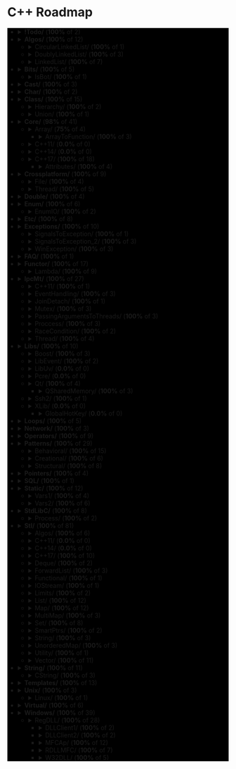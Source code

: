 # C++ Roadmap

<div style="background-color:black">

* <details>
  <summary><b>!Todo/</b> (<b>100%</b> of 2)</summary>

    * `RSDN.txt`
    * `C++ questions.txt`

  </details>

* <details>
  <summary><b>Algos/</b> (<b>100%</b> of 12)</summary>

    * `Algoritms.txt`

  </details>

  * <details>
    <summary>CircularLinkedList/ (<b>100%</b> of 1)</summary>

      * `CircularLinkedList.cpp`

    </details>

  * <details>
    <summary>DoublyLinkedList/ (<b>100%</b> of 3)</summary>

      * `DoubleLinkedListDeletion.cpp`
      * `DoubleLinkedListInsertion.cpp`
      * `DoubleLinkedList.cpp`

    </details>

  * <details>
    <summary>LinkedList/ (<b>100%</b> of 7)</summary>

      * `LinkedListInsertion.cpp`
      * `DetectLoopInLinkedList.cpp`
      * `SortedMergeOfTwoLinkedList.cpp`
      * `ReverseALinkedList.cpp`
      * `LinkedListDeletion.cpp`
      * `PrintNthNodeFromTheEndOfLinkedList.cpp`
      * `LinkedListSearchForANode.cpp`

    </details>

* <details>
  <summary><b>Bits/</b> (<b>100%</b> of 5)</summary>

    * `BitMask2.cpp`
    * `BitMask.cpp`
    * `bitset.cpp`
    * `BuffToint.cpp`

  </details>

  * <details>
    <summary>IsBot/ (<b>100%</b> of 1)</summary>

      * `main_BlackList.cpp`

    </details>

* <details>
  <summary><b>Cast/</b> (<b>100%</b> of 3)</summary>

    * `ReinterpretCast.cpp`
    * `Casts.cpp`
    * `BoolCast.cpp`

  </details>

* <details>
  <summary><b>Char/</b> (<b>100%</b> of 2)</summary>

    * `IntToChar.cpp`
    * `Escape.cpp`

  </details>

* <details>
  <summary><b>Class/</b> (<b>100%</b> of 15)</summary>

    * `MethodWithoutBody.cpp`
    * `InitConstructor.cpp`
    * `InheritanceFunctions.cpp`
    * `ConstructOrder.cpp`
    * `CopyConstructor1.cpp`
    * `EmptyStructSizeOf.cpp`
    * `SizeOfClass.cpp`
    * `CallMethod.cpp`
    * `InitOrder.cpp`
    * `CpoyConstructor2.cpp`
    * `FriendClass.cpp`
    * `CondtructorOrder.cpp`

  </details>

  * <details>
    <summary>Hierarchy/ (<b>100%</b> of 2)</summary>

      * `Hierarchy.cpp`
      * `Proxy.cpp`

    </details>

  * <details>
    <summary>Union/ (<b>100%</b> of 1)</summary>

      * `Union.cpp`

    </details>

* <details>
  <summary><b>Core/</b> (<b>98%</b> of 41)</summary>

    * `LvalueRvalue.cpp`
    * `Explicit.cpp`
    * `GoTo.cpp`
    * `ReturnBool.cpp`
    * `NamespaceOperator.cpp`
    * `MoveRef.cpp`
    * `ConstructNew.cpp`
    * `OperatorsNewDelete.cpp`
    * `PlacementNew.cpp`
    * `InitMembers.cpp`
    * `VariableArguments.cpp`
    * `InlineFunction.cpp`
    * `TypeNames.cpp`
    * `Move.cpp`
    * `ZeroDivision.cpp`
    * `ValueInitialization.cpp`
    * `TypeSizes.cpp`
    * `SwitchString.cpp`
    * `InitVars.cpp`

  </details>

  * <details>
    <summary>Array/ (<b>75%</b> of 4)</summary>

      * <span style="color:red">ArraySize.cpp</span>

    </details>

    * <details>
      <summary>ArrayToFunction/ (<b>100%</b> of 3)</summary>

        * `ArrayToFunction3.cpp`
        * `ArrayToFunction1.cpp`
        * `ArrayToFunction2.cpp`

      </details>

  * <details>
    <summary>C++11/ (<b>0.0%</b> of 0)</summary>


    </details>

  * <details>
    <summary>C++14/ (<b>0.0%</b> of 0)</summary>


    </details>

  * <details>
    <summary>C++17/ (<b>100%</b> of 18)</summary>

      * `TemplateAutoParam.cpp`
      * `StructuredBindings.cpp`
      * `NestedNamespaces.cpp`
      * `LambdaThisByValue.cpp`
      * `EnumListInitialization.cpp`
      * `StructuredBindingsRef.cpp`
      * `ConstexprIf.cpp`
      * `BracedInitList.cpp`
      * `ConstexprLambda.cpp`
      * `FoldExpressions.cpp`
      * `InlineVars.cpp`
      * `TemplateArgDeduction.cpp`
      * `SelectionVarInitializer.cpp`
      * `Utf8CharLiterals.cpp`

    </details>

    * <details>
      <summary>Attributes/ (<b>100%</b> of 4)</summary>

        * `maybe_unused.cpp`
        * `Sample1.cpp`
        * `fallthrough.cpp`
        * `nodiscard.cpp`

      </details>

* <details>
  <summary><b>Crossplatform/</b> (<b>100%</b> of 9)</summary>


  </details>

  * <details>
    <summary>File/ (<b>100%</b> of 4)</summary>

      * `FileRouter.inl`
      * `File_old.h`
      * `FileRouter.h`
      * `File.h`

    </details>

  * <details>
    <summary>Thread/ (<b>100%</b> of 5)</summary>

      * `IThreadImpl_win.h`
      * `Thread.h`
      * `Thread_old.h`
      * `IThreadImpl_posix.h`
      * `IThreadImpl.h`

    </details>

* <details>
  <summary><b>Double/</b> (<b>100%</b> of 4)</summary>

    * `IntDoubleCompare.cpp`
    * `DoubleCast.cpp`
    * `DoubleCompare.cpp`
    * `IsGreater.cpp`

  </details>

* <details>
  <summary><b>Enum/</b> (<b>100%</b> of 6)</summary>

    * `SafeEnum.cpp`
    * `SizeOf.cpp`
    * `ForEnum.cpp`
    * `CodeStyle.cpp`

  </details>

  * <details>
    <summary>EnumIO/ (<b>100%</b> of 2)</summary>

      * `EnumIO.h`
      * `EnumIO_test.cpp`

    </details>

* <details>
  <summary><b>Etc/</b> (<b>100%</b> of 8)</summary>

    * `VarVisibility.cpp`
    * `Random.cpp`
    * `GlobalVar2.cpp`
    * `DecIncInt.cpp`
    * `GlobalVar1.cpp`
    * `UnicodeAnsi.cpp`
    * `SizeofUnicodes.cpp`
    * `FunctionDefinition.cpp`

  </details>

* <details>
  <summary><b>Exceptions/</b> (<b>100%</b> of 10)</summary>

    * `Try.cpp`
    * `Exception2.cpp`
    * `Exception3.cpp`

  </details>

  * <details>
    <summary>SignalsToException/ (<b>100%</b> of 1)</summary>

      * `SignalsToException.cpp`

    </details>

  * <details>
    <summary>SignalsToException_2/ (<b>100%</b> of 3)</summary>

      * `SignalHandler.h`
      * `SignalHandler.inl`
      * `SignalsToException_2.cpp`

    </details>

  * <details>
    <summary>WinException/ (<b>100%</b> of 3)</summary>

      * `CxWinException.cpp`
      * `WinException.cpp`
      * `CxWinException.h`

    </details>

* <details>
  <summary><b>FAQ/</b> (<b>100%</b> of 1)</summary>

    * `FAQ.txt`

  </details>

* <details>
  <summary><b>Functor/</b> (<b>100%</b> of 17)</summary>

    * `FunctorExample4.cpp`
    * `FunctorExample1.cpp`
    * `FunctorExample2.cpp`
    * `NativeFunction.cpp`
    * `Functor.cpp`
    * `FunctorTarget.cpp`
    * `FunctorExample3.cpp`
    * `StaticFunctor.cpp`

  </details>

  * <details>
    <summary>Lambda/ (<b>100%</b> of 9)</summary>

      * `LambdaMemberVariableCapture.cpp`
      * `LambdaScopes.cpp`
      * `LambdaScopeFaultScenario.cpp`
      * `LambaExamples.cpp`
      * `LambdaPtrsSizes.cpp`
      * `LambdaScopesByValue.cpp`
      * `LambdaScopesByReference.cpp`
      * `GccLambdaLeaky.cpp`
      * `LambdaBasic.cpp`

    </details>

* <details>
  <summary><b>IpcMt/</b> (<b>100%</b> of 27)</summary>

    * `signal_stacktrace.cpp`
    * `psiginfo.cpp`
    * `signal_ctrl_c.cpp`
    * `ThreadHarwareConcurrency.cpp`
    * `condition_variable.cpp`
    * `signal.cpp`
    * `IpcMethods.txt`

  </details>

  * <details>
    <summary>C++11/ (<b>100%</b> of 1)</summary>

      * `atomic_flag.cpp`

    </details>

  * <details>
    <summary>EventHandling/ (<b>100%</b> of 3)</summary>

      * `ConditionalVariableBasics.cpp`
      * `BasicXMLEventHandlingUsingConditionalVariable.cpp`
      * `BasicXMLEventHandling.cpp`

    </details>

  * <details>
    <summary>JoinDetach/ (<b>100%</b> of 1)</summary>

      * `JoiningThreads.cpp`

    </details>

  * <details>
    <summary>Mutex/ (<b>100%</b> of 3)</summary>

      * `MutexLockUnlock.cpp`
      * `MutexLockUnlock2.cpp`
      * `MutexLockGuard.cpp`

    </details>

  * <details>
    <summary>PassingArgumentsToThreads/ (<b>100%</b> of 3)</summary>

      * `PassingPointersTThread.cpp`
      * `PassingReferencesToThread.cpp`
      * `PassingSimpleArgumentsToThread.cpp`

    </details>

  * <details>
    <summary>Proccess/ (<b>100%</b> of 3)</summary>

      * `Wait.cpp`
      * `ExecuteBin.cpp`
      * `GetStdInOutError.cpp`

    </details>

  * <details>
    <summary>RaceCondition/ (<b>100%</b> of 2)</summary>

      * `RaceConditionExample.cpp`
      * `RaceConditionExample2.cpp`

    </details>

  * <details>
    <summary>Thread/ (<b>100%</b> of 4)</summary>

      * `ThreadCreationUsingLambdaFunction.cpp`
      * `ThreadCreationUsingFunctionPointer.cpp`
      * `DifferentiatingBetweenThread.cpp`
      * `ThreadCreationUsingFunctionObjects.cpp`

    </details>

* <details>
  <summary><b>Libs/</b> (<b>100%</b> of 10)</summary>


  </details>

  * <details>
    <summary>Boost/ (<b>100%</b> of 3)</summary>

      * `ScopeArray.cpp`
      * `ProgramOptions.cpp`
      * `Bind.cpp`

    </details>

  * <details>
    <summary>LibEvent/ (<b>100%</b> of 2)</summary>

      * `all_test.cpp`
      * `FAQ.txt`

    </details>

  * <details>
    <summary>LibUv/ (<b>0.0%</b> of 0)</summary>


    </details>

  * <details>
    <summary>Pcre/ (<b>0.0%</b> of 0)</summary>


    </details>

  * <details>
    <summary>Qt/ (<b>100%</b> of 4)</summary>

      * `HttpUpload.cpp`

    </details>

    * <details>
      <summary>QSharedMemory/ (<b>100%</b> of 3)</summary>

        * `main_MainDialog.cpp`
        * `MainDialog.cpp`
        * `MainDialog.h`

      </details>

  * <details>
    <summary>Ssh2/ (<b>100%</b> of 1)</summary>

      * `SSH2.cpp`

    </details>

  * <details>
    <summary>XLib/ (<b>0.0%</b> of 0)</summary>


    </details>

    * <details>
      <summary>GlobalHotKey/ (<b>0.0%</b> of 0)</summary>


      </details>

* <details>
  <summary><b>Loops/</b> (<b>100%</b> of 5)</summary>

    * `ForBreak.cpp`
    * `SwitchCase.cpp`
    * `For.cpp`
    * `GoToLablel.cpp`
    * `ForVoid.cpp`

  </details>

* <details>
  <summary><b>Network/</b> (<b>100%</b> of 3)</summary>

    * `IpString.cpp`
    * `TcpUdpDiffs.txt`
    * `Mount.cpp`

  </details>

* <details>
  <summary><b>Operators/</b> (<b>100%</b> of 9)</summary>

    * `OverloadingPrefixIncermentDecrementOperator.cpp`
    * `Exclamanation.cpp`
    * `OverloadingLogicalOperator.cpp`
    * `OperatorIn.cpp`
    * `OverloadingArithmeticOperator.cpp`
    * `OverloadingInputOutputOperator.cpp`
    * `OverloadingPostfixIncermentDecrementOperator.cpp`
    * `OverloadingUnaryOperator.cpp`
    * `OverloadingArithmeticOperatorUsingMemberFunction.cpp`

  </details>

* <details>
  <summary><b>Patterns/</b> (<b>100%</b> of 29)</summary>


  </details>

  * <details>
    <summary>Behavioral/ (<b>100%</b> of 15)</summary>

      * `memento.cpp`
      * `iterator.cpp`
      * `strategy.cpp`
      * `visitor2.cpp`
      * `observer.cpp`
      * `visitor1.cpp`
      * `interpreter.cpp`
      * `template_method.cpp`
      * `chain_of_responsibility.cpp`
      * `command.cpp`
      * `state.cpp`
      * `mediator.cpp`
      * `null_object.cpp`
      * `iterator_with_operators.cpp`
      * `observer2.cpp`

    </details>

  * <details>
    <summary>Creational/ (<b>100%</b> of 6)</summary>

      * `ClassFactory.cpp`
      * `Singleton.cpp`
      * `Builder.cpp`
      * `FactoryMethod.cpp`
      * `AbstractFactory.cpp`
      * `Prototype.cpp`

    </details>

  * <details>
    <summary>Structural/ (<b>100%</b> of 8)</summary>

      * `adapter.cpp`
      * `ContainerFacade.h`
      * `proxy.cpp`
      * `bridge.cpp`
      * `facade.cpp`
      * `decorator.cpp`
      * `composite.cpp`
      * `flyweight.cpp`

    </details>

* <details>
  <summary><b>Pointers/</b> (<b>100%</b> of 4)</summary>

    * `xPTR_DELETE.cpp`
    * `CatchPtr.hpp`
    * `FunctionPtr.cpp`
    * `AutoPtr.h`

  </details>

* <details>
  <summary><b>SQL/</b> (<b>100%</b> of 1)</summary>

    * `test.sql`

  </details>

* <details>
  <summary><b>Static/</b> (<b>100%</b> of 12)</summary>

    * `StaticHolder.cpp`
    * `Data.cpp`

  </details>

  * <details>
    <summary>Vars1/ (<b>100%</b> of 4)</summary>

      * `module.h`
      * `main_Var1.cpp`
      * `header.h`
      * `module.inl`

    </details>

  * <details>
    <summary>Vars2/ (<b>100%</b> of 6)</summary>

      * `CxVars.inl`
      * `module.h`
      * `CVar.h`
      * `CxVars.h`
      * `main_Var2.cpp`
      * `module.inl`

    </details>

* <details>
  <summary><b>StdLibC/</b> (<b>100%</b> of 8)</summary>

    * `Time.cpp`
    * `Atoi.cpp`
    * `Printf.cpp`
    * `Strptime.cpp`
    * `BuffZero.cpp`
    * `VSnprintf.cpp`

  </details>

  * <details>
    <summary>Process/ (<b>100%</b> of 2)</summary>

      * `ExitFunctions.cpp`
      * `Exit.cpp`

    </details>

* <details>
  <summary><b>Stl/</b> (<b>100%</b> of 81)</summary>

    * `StlFeatures.txt`

  </details>

  * <details>
    <summary>Algos/ (<b>100%</b> of 6)</summary>

      * `difference.cpp`
      * `accumulate.cpp`
      * `sort.txt`
      * `replace_if.cpp`
      * `transform.cpp`
      * `set_symmetric_difference.cpp`

    </details>

  * <details>
    <summary>C++11/ (<b>0.0%</b> of 0)</summary>


    </details>

  * <details>
    <summary>C++14/ (<b>0.0%</b> of 0)</summary>


    </details>

  * <details>
    <summary>C++17/ (<b>100%</b> of 10)</summary>

      * `Any.cpp`
      * `StringView2.cpp`
      * `Invoke.cpp`
      * `Variant.cpp`
      * `ParallelAlgos.cpp`
      * `Apply.cpp`
      * `Optional.cpp`
      * `Fs.cpp`
      * `Byte.cpp`
      * `MapSetSplicing.cpp`

    </details>

  * <details>
    <summary>Deque/ (<b>100%</b> of 2)</summary>

      * `DequeImplementation.cpp`
      * `DequeOperations.cpp`

    </details>

  * <details>
    <summary>ForwardList/ (<b>100%</b> of 3)</summary>

      * `ForwardListOperation2.cpp`
      * `ForwardListOperation1.cpp`
      * `ForwardListAssign.cpp`

    </details>

  * <details>
    <summary>Functional/ (<b>100%</b> of 1)</summary>

      * `ref.cpp`

    </details>

  * <details>
    <summary>IOStream/ (<b>100%</b> of 1)</summary>

      * `OperatorOutput.cpp`

    </details>

  * <details>
    <summary>Limits/ (<b>100%</b> of 2)</summary>

      * `NumericLimits.cpp`
      * `DoubleLimits.cpp`

    </details>

  * <details>
    <summary>List/ (<b>100%</b> of 12)</summary>

      * `splice.cpp`
      * `ListErase.cpp`
      * `insertInLoop.cpp`
      * `ListSearchUsingGenerate.cpp`
      * `ListRemove.cpp`
      * `ListOperations.cpp`
      * `insert.cpp`
      * `ListRemoveIf.cpp`
      * `ListSort.cpp`
      * `ListConditionalEraseWhileIteration.cpp`
      * `ListSearchUsingFind.cpp`
      * `list.cpp`

    </details>

  * <details>
    <summary>Map/ (<b>100%</b> of 12)</summary>

      * `Maps.cpp`
      * `OperatorAccess.cpp`
      * `MapReversePrint.cpp`
      * `MapComparison.cpp`
      * `MapOperatorAccessElement.cpp`
      * `MapDeletionByIteratorRange.cpp`
      * `MapComparisonByUserDefinedObjects.cpp`
      * `Erase.cpp`
      * `MapInsertion.cpp`
      * `MapUnorderedMap.cpp`
      * `MapBasics.cpp`
      * `Bool.cpp`

    </details>

  * <details>
    <summary>MultiMap/ (<b>100%</b> of 3)</summary>

      * `MultimapOperations.cpp`
      * `MultimapCI.cpp`
      * `MultimapBasics.cpp`

    </details>

  * <details>
    <summary>Set/ (<b>100%</b> of 8)</summary>

      * `SetInsertionUsingIteratorRange.cpp`
      * `set_insert.cpp`
      * `SetsWithUserDefinedClassesUsingComparator.cpp`
      * `SetsBasics.cpp`
      * `SearchInASet.cpp`
      * `SetErase.cpp`
      * `VerifyAndInsertInSet.cpp`
      * `SetsWithUserDefinedClasses.cpp`

    </details>

  * <details>
    <summary>SmartPtrs/ (<b>100%</b> of 2)</summary>

      * `AutoPtrVSUniquePtr.cpp`
      * `smart-pointers-in-cpp11.html`

    </details>

  * <details>
    <summary>String/ (<b>100%</b> of 3)</summary>

      * `reverse.cpp`
      * `CstrNull.cpp`
      * `stringWithNull.cpp`

    </details>

  * <details>
    <summary>UnorderedMap/ (<b>100%</b> of 3)</summary>

      * `UnorderedMapInitialization.cpp`
      * `UnorderedMapInsertion.cpp`
      * `UnorderedMapBasics.cpp`

    </details>

  * <details>
    <summary>Utility/ (<b>100%</b> of 1)</summary>

      * `forward.cpp`

    </details>

  * <details>
    <summary>Vector/ (<b>100%</b> of 11)</summary>

      * `RandomNumberInitializationInVector.cpp`
      * `RemoveAllOccurrencesOfAnElementFromVector.cpp`
      * `VectorOperations1.cpp`
      * `slice.cpp`
      * `VectorInitialization.cpp`
      * `VectorOperations3.cpp`
      * `SimpleOperationsOnVector.cpp`
      * `VectorEraseRemove.cpp`
      * `VectorListDequePushBack.cpp`
      * `VectorOperations2.cpp`
      * `RemoveAllOccurrencesOfAnElementFromVector2.cpp`

    </details>

* <details>
  <summary><b>String/</b> (<b>100%</b> of 11)</summary>

    * `StringView.cpp`
    * `OtherUsefulFunction.cpp`
    * `CapacityFunction.cpp`
    * `InitializationWays.cpp`
    * `InputFunction.cpp`
    * `IteratorFunction.cpp`
    * `Reverse.cpp`
    * `ManipulatingFunction.cpp`

  </details>

  * <details>
    <summary>CString/ (<b>100%</b> of 3)</summary>

      * `main_CString.cpp`
      * `CString.inl`
      * `CString.h`

    </details>

* <details>
  <summary><b>Templates/</b> (<b>100%</b> of 13)</summary>

    * `MaximumOfTwoValues.cpp`
    * `VariadicFunc.cpp`
    * `AverageOfValuesInObjects.cpp`
    * `MaximumOfTwoObjects.cpp`
    * `Templates_and_Classes.txt`
    * `VariadicTemplates3.cpp`
    * `AverageOfAnArray.cpp`
    * `Export.cpp`
    * `VariadicTemplates2.cpp`
    * `ClassTemplate.cpp`
    * `VariadicTemplates.cpp`
    * `Export.h`
    * `Params.cpp`

  </details>

* <details>
  <summary><b>Unix/</b> (<b>100%</b> of 3)</summary>

    * `umask.cpp`
    * `Fork.cpp`

  </details>

  * <details>
    <summary>Linux/ (<b>100%</b> of 1)</summary>

      * `inotify.cpp`

    </details>

* <details>
  <summary><b>Virtual/</b> (<b>100%</b> of 6)</summary>

    * `VirtualInheritance1.cpp`
    * `VirtualDestructor.txt`
    * `VirtualFunction1.cpp`
    * `VirtualInheritance2.cpp`
    * `VirtualFunction2.cpp`
    * `PureVirtual.cpp`

  </details>

* <details>
  <summary><b>Windows/</b> (<b>100%</b> of 39)</summary>

    * `CxHandle.cpp`
    * `getuid.cpp`
    * `Batery.cpp`
    * `OsBit.txt`
    * `AnsiUtf8.cpp`
    * `Event.cpp`
    * `GetTokenInformation.cpp`
    * `CommandLine.cpp`
    * `MemoryUsage.cpp`
    * `OsBit.cpp`
    * `WaitForSingleObject.cpp`

  </details>

  * <details>
    <summary>RegDLL/ (<b>100%</b> of 28)</summary>


    </details>

    * <details>
      <summary>DLLClient1/ (<b>100%</b> of 2)</summary>

        * `DLLCode.h`
        * `DLLCode.cpp`

      </details>

    * <details>
      <summary>DLLClient2/ (<b>100%</b> of 2)</summary>

        * `DLLCode.h`
        * `DLLClient2.cpp`

      </details>

    * <details>
      <summary>MFCAp/ (<b>100%</b> of 12)</summary>

        * `StdAfx.cpp`
        * `MainFrm.cpp`
        * `Resource.h`
        * `MFCApView.h`
        * `MFCApDoc.h`
        * `DLLCode.h`
        * `MFCApView.cpp`
        * `MFCAp.h`
        * `MFCAp.cpp`
        * `MFCApDoc.cpp`
        * `MainFrm.h`
        * `StdAfx.h`

      </details>

    * <details>
      <summary>RDLLMFC/ (<b>100%</b> of 7)</summary>

        * `StdAfx.cpp`
        * `RDLLMFC.cpp`
        * `RDLLMFC.h`
        * `Resource.h`
        * `DLLCode.h`
        * `DLLCode.cpp`
        * `StdAfx.h`

      </details>

    * <details>
      <summary>W32DLL/ (<b>100%</b> of 5)</summary>

        * `StdAfx.cpp`
        * `DLLCode.h`
        * `DLLCode.cpp`
        * `W32DLL.cpp`
        * `StdAfx.h`

      </details>

</div>
